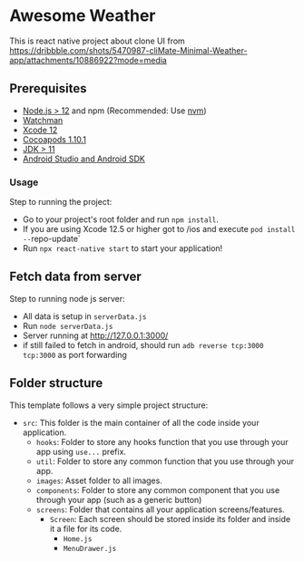 # Awesome Weather

This is react native project about clone UI from https://dribbble.com/shots/5470987-cliMate-Minimal-Weather-app/attachments/10886922?mode=media

## Prerequisites

- [Node.js > 12](https://nodejs.org) and npm (Recommended: Use [nvm](https://github.com/nvm-sh/nvm))
- [Watchman](https://facebook.github.io/watchman)
- [Xcode 12](https://developer.apple.com/xcode)
- [Cocoapods 1.10.1](https://cocoapods.org)
- [JDK > 11](https://www.oracle.com/java/technologies/javase-jdk11-downloads.html)
- [Android Studio and Android SDK](https://developer.android.com/studio)

### Usage 

Step to running the project:

- Go to your project's root folder and run `npm install`.
- If you are using Xcode 12.5 or higher got to /ios and execute `pod install --`repo-update`
- Run `npx react-native start` to start your application!

## Fetch data from server

Step to running node js server:

- All data is setup in `serverData.js`
- Run `node serverData.js`
- Server running at http://127.0.0.1:3000/
- if still failed to fetch in android, should run `adb reverse tcp:3000 tcp:3000` as port forwarding


## Folder structure

This template follows a very simple project structure:

- `src`: This folder is the main container of all the code inside your application.
  - `hooks`: Folder to store any hooks function that you use through your app using `use...` prefix.
  - `util`: Folder to store any common function that you use through your app.
  - `images`: Asset folder to all images.
  - `components`: Folder to store any common component that you use through your app (such as a generic button)
  - `screens`: Folder that contains all your application screens/features.
    - `Screen`: Each screen should be stored inside its folder and inside it a file for its code.
      - `Home.js`
      - `MenuDrawer.js`
